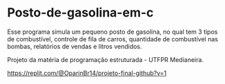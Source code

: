 # Posto-de-gasolina-em-c
  Esse programa simula um pequeno posto de gasolina, no qual tem 3 tipos de combustível, controle de fila de carros, quantidade de combustível nas bombas, relatórios de vendas e litros vendidos.


  Projeto da matéria de programação estruturada - UTFPR Medianeira.
 
 https://replit.com/@OparinBr14/projeto-final-github?v=1
